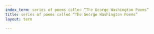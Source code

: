 ```yaml
---
index_term: series of poems called “The George Washington Poems”
title: series of poems called “The George Washington Poems”
layout: term

---
```

